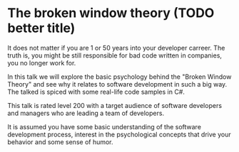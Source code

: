 # The broken window theory (TODO better title)

It does not matter if you are 1 or 50 years into your developer carreer.
The truth is, you might be still responsible for bad code written in 
companies, you no longer work for.

In this talk we will explore the basic psychology behind the "Broken Window Theory" and see why it relates to software development in such a big way. The talked is spiced with some real-life code samples in C#.

This talk is rated level 200 with a target audience of software developers
and managers who are leading a team of developers.

It is assumed you have some basic understanding of the software development process, 
interest in the psychological concepts that drive your behavior and some sense of humor.